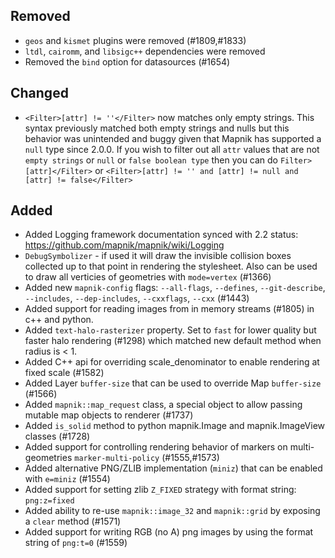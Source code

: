 ## Removed

 - `geos` and `kismet` plugins were removed (#1809,#1833)
 - `ltdl`, `cairomm`, and `libsigc++` dependencies were removed
 - Removed the `bind` option for datasources (#1654)

## Changed
 - `<Filter>[attr] != ''</Filter>` now matches only empty strings. This syntax previously matched both empty strings and nulls but this behavior was unintended and buggy given that Mapnik has supported a `null` type since 2.0.0. If you wish to filter out all `attr` values that are not `empty strings` or `null` or `false boolean type` then you can do `Filter>[attr]</Filter>` or `<Filter>[attr] != '' and [attr] != null and [attr] != false</Filter>`

## Added
 - Added Logging framework documentation synced with 2.2 status: https://github.com/mapnik/mapnik/wiki/Logging
 - `DebugSymbolizer` - if used it will draw the invisible collision boxes collected up to that point in rendering the stylesheet. Also can be used to draw all verticies of geometries with `mode=vertex` (#1366)
 - Added new `mapnik-config` flags: `--all-flags`, `--defines`, `--git-describe`, `--includes`, `--dep-includes`, `--cxxflags`, `--cxx` (#1443)
 - Added support for reading images from in memory streams (#1805) in c++ and python.
 - Added `text-halo-rasterizer` property. Set to `fast` for lower quality but faster halo rendering (#1298) which matched new default method when radius is < 1.
 - Added C++ api for overriding scale_denominator to enable rendering at fixed scale (#1582)
 - Added Layer `buffer-size` that can be used to override Map `buffer-size` (#1566)
 - Added `mapnik::map_request` class, a special object to allow passing mutable map objects to renderer (#1737)
 - Added `is_solid` method to python mapnik.Image and mapnik.ImageView classes (#1728)
 - Added support for controlling rendering behavior of markers on multi-geometries `marker-multi-policy` (#1555,#1573)
 - Added alternative PNG/ZLIB implementation (`miniz`) that can be enabled with `e=miniz` (#1554)
 - Added support for setting zlib `Z_FIXED` strategy with format string: `png:z=fixed`
 - Added ability to re-use `mapnik::image_32` and `mapnik::grid` by exposing a `clear` method (#1571)
 - Added support for writing RGB (no A) png images by using the format string of `png:t=0` (#1559)